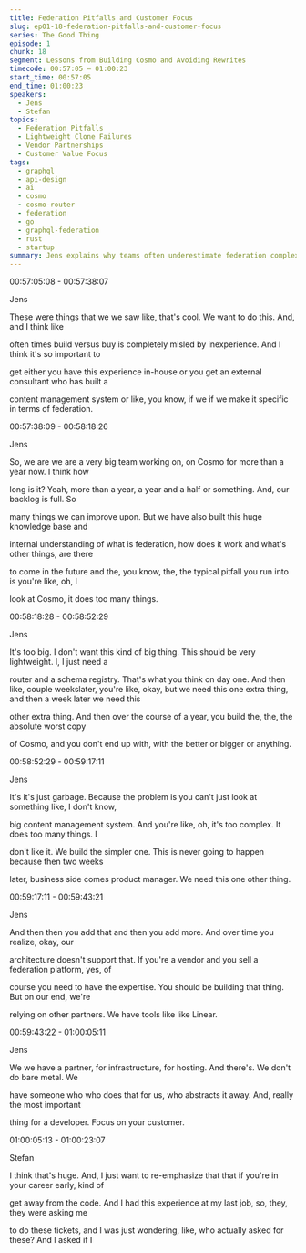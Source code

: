 ```yaml
---
title: Federation Pitfalls and Customer Focus
slug: ep01-18-federation-pitfalls-and-customer-focus
series: The Good Thing
episode: 1
chunk: 18
segment: Lessons from Building Cosmo and Avoiding Rewrites
timecode: 00:57:05 – 01:00:23
start_time: 00:57:05
end_time: 01:00:23
speakers:
  - Jens
  - Stefan
topics:
  - Federation Pitfalls
  - Lightweight Clone Failures
  - Vendor Partnerships
  - Customer Value Focus
tags:
  - graphql
  - api-design
  - ai
  - cosmo
  - cosmo-router
  - federation
  - go
  - graphql-federation
  - rust
  - startup
summary: Jens explains why teams often underestimate federation complexity, thinking they only need a schema registry and router, only to rebuild every feature they rejected. He stresses that Cosmo embodies lessons from years of experience, and rebuilding it piecemeal wastes time. Instead, he advises working with vendors and redirecting energy to customers. Stefan adds that early-career engineers should prioritize understanding the “why” behind tickets over blindly coding
---
```





00:57:05:08 - 00:57:38:07

Jens

These were things that we we saw like, that's cool. We want to do this. And, and I think like

often times build versus buy is completely misled by inexperience. And I think it's so important to

get either you have this experience in-house or you get an external consultant who has built a

content management system or like, you know, if we if we make it specific in terms of federation.

00:57:38:09 - 00:58:18:26

Jens

So, we are we are a very big team working on, on Cosmo for more than a year now. I think how

long is it? Yeah, more than a year, a year and a half or something. And, our backlog is full. So

many things we can improve upon. But we have also built this huge knowledge base and

internal understanding of what is federation, how does it work and what's other things, are there

to come in the future and the, you know, the, the typical pitfall you run into is you're like, oh, I

look at Cosmo, it does too many things.

00:58:18:28 - 00:58:52:29

Jens

It's too big. I don't want this kind of big thing. This should be very lightweight. I, I just need a

router and a schema registry. That's what you think on day one. And then like, couple weekslater, you're like, okay, but we need this one extra thing, and then a week later we need this

other extra thing. And then over the course of a year, you build the, the, the absolute worst copy

of Cosmo, and you don't end up with, with the better or bigger or anything.

00:58:52:29 - 00:59:17:11

Jens

It's it's just garbage. Because the problem is you can't just look at something like, I don't know,

big content management system. And you're like, oh, it's too complex. It does too many things. I

don't like it. We build the simpler one. This is never going to happen because then two weeks

later, business side comes product manager. We need this one other thing.

00:59:17:11 - 00:59:43:21

Jens

And then then you add that and then you add more. And over time you realize, okay, our

architecture doesn't support that. If you're a vendor and you sell a federation platform, yes, of

course you need to have the expertise. You should be building that thing. But on our end, we're

relying on other partners. We have tools like like Linear.

00:59:43:22 - 01:00:05:11

Jens

We we have a partner, for infrastructure, for hosting. And there's. We don't do bare metal. We

have someone who who does that for us, who abstracts it away. And, really the most important

thing for a developer. Focus on your customer.

01:00:05:13 - 01:00:23:07

Stefan

I think that's huge. And, I just want to re-emphasize that that if you're in your career early, kind of

get away from the code. And I had this experience at my last job, so, they, they were asking me

to do these tickets, and I was just wondering, like, who actually asked for these? And I asked if I

